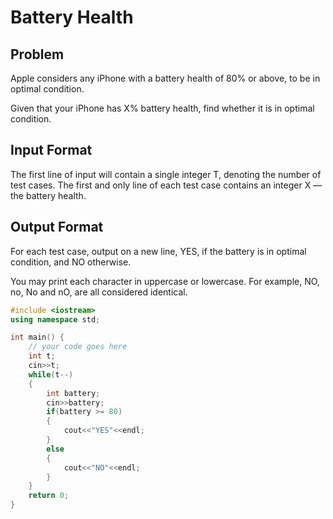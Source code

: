 # Battery Health
## Problem
Apple considers any iPhone with a battery health of 80% or above, to be in optimal condition.

Given that your iPhone has X% battery health, find whether it is in optimal condition.

## Input Format
The first line of input will contain a single integer T, denoting the number of test cases.
The first and only line of each test case contains an integer X — the battery health.
## Output Format
For each test case, output on a new line, YES, if the battery is in optimal condition, and NO otherwise.

You may print each character in uppercase or lowercase. For example, NO, no, No and nO, are all considered identical.

```cpp
#include <iostream>
using namespace std;

int main() {
	// your code goes here
	int t;
	cin>>t;
	while(t--)
	{
	    int battery;
	    cin>>battery;
	    if(battery >= 80)
	    {
	        cout<<"YES"<<endl;
	    }
	    else
	    {
	        cout<<"NO"<<endl;
	    }
	}
	return 0;
}
```